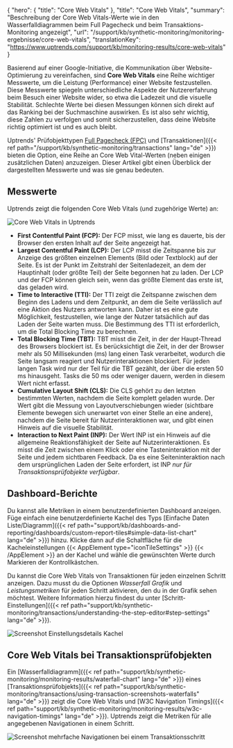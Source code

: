 {
  "hero": {
    "title": "Core Web Vitals"
  },
  "title": "Core Web Vitals",
  "summary": "Beschreibung der Core Web Vitals-Werte wie in den Wasserfalldiagrammen beim Full Pagecheck und beim Transaktions-Monitoring angezeigt",
  "url": "/support/kb/synthetic-monitoring/monitoring-ergebnisse/core-web-vitals",
  "translationKey": "https://www.uptrends.com/support/kb/monitoring-results/core-web-vitals"
}


Basierend auf einer Google-Initiative, die Kommunikation über Website-Optimierung zu vereinfachen, sind **Core Web Vitals** eine Reihe wichtiger Messwerte, um die Leistung (Performance) einer Website festzustellen. Diese Messwerte spiegeln unterschiedliche Aspekte der Nutzererfahrung beim Besuch einer Website wider, so etwa die Ladezeit und die visuelle Stabilität. Schlechte Werte bei diesen Messungen können sich direkt auf das Ranking bei der Suchmaschine auswirken. Es ist also sehr wichtig, diese Zahlen zu verfolgen und somit sicherzustellen, dass deine Website richtig optimiert ist und es auch bleibt. 

Uptrends' Prüfobjekttypen [Full Pagecheck (FPC)](/support/kb/synthetic-monitoring/browser-monitoring) und [Transaktionen]({{< ref path="/support/kb/synthetic-monitoring/transactions" lang="de" >}}) bieten die Option, eine Reihe an Core Web Vital-Werten (neben einigen zusätzlichen Daten) anzuzeigen. Dieser Artikel gibt einen Überblick der dargestellten Messwerte und was sie genau bedeuten. 

## Messwerte

Uptrends zeigt die folgenden Core Web Vitals (und zugehörige Werte) an:

![Core Web Vitals in Uptrends](/img/content/scr-inp-in-cwv.min.png)

- **First Contentful Paint (FCP):** Der FCP misst, wie lang es dauerte, bis der Browser den ersten Inhalt auf der Seite angezeigt hat.
- **Largest Contentful Paint (LCP):** Der LCP misst die Zeitspanne bis zur Anzeige des größten einzelnen Elements (Bild oder Textblock) auf der Seite. Es ist der Punkt im Zeitstrahl der Seitenladezeit, an dem der Hauptinhalt (oder größte Teil) der Seite begonnen hat zu laden. Der LCP und der FCP können gleich sein, wenn das größte Element das erste ist, das geladen wird.
- **Time to Interactive (TTI):** Der TTI zeigt die Zeitspanne zwischen dem Beginn des Ladens und dem Zeitpunkt, an dem die Seite verlässlich auf eine Aktion des Nutzers antworten kann. Daher ist es eine gute Möglichkeit, festzustellen, wie lange der Nutzer tatsächlich auf das Laden der Seite warten muss. Die Bestimmung des TTI ist erforderlich, um die Total Blocking Time zu berechnen. 
- **Total Blocking Time (TBT):** TBT misst die Zeit, in der der Haupt-Thread des Browsers blockiert ist. Es berücksichtigt die Zeit, in der der Browser mehr als 50 Millisekunden (ms) lang einen Task verarbeitet, wodurch die Seite langsam reagiert und Nutzerinteraktionen blockiert. Für jeden langen Task wird nur der Teil für die TBT gezählt, der über die ersten 50 ms hinausgeht. Tasks die 50 ms oder weniger dauern, werden in diesem Wert nicht erfasst.
- **Cumulative Layout Shift (CLS):** Die CLS gehört zu den letzten bestimmten Werten, nachdem die Seite komplett geladen wurde. Der Wert gibt die Messung von Layoutverschiebungen wieder (sichtbare Elemente bewegen sich unerwartet von einer Stelle an eine andere), nachdem die Seite bereit für Nutzerinteraktionen war, und gibt einen Hinweis auf die visuelle Stabilität.  
- **Interaction to Next Paint (INP):** Der Wert INP ist ein Hinweis auf die allgemeine Reaktionsfähigkeit der Seite auf Nutzerinteraktionen. Es misst die Zeit zwischen einem Klick oder eine Tasteninteraktion mit der Seite und jedem sichtbaren Feedback. Da es eine Seiteninteraktion nach dem ursprünglichen Laden der Seite erfordert, ist INP *nur für Transaktionsprüfobjekte verfügbar*.

## Dashboard-Berichte

Du kannst alle Metriken in einem benutzerdefinierten Dashboard anzeigen. Füge einfach eine benutzerdefinierte Kachel des Typs [Einfache Daten Liste/Diagramm]({{< ref path="support/kb/dashboards-and-reporting/dashboards/custom-report-tiles#simple-data-list-chart" lang="de" >}}) hinzu. Klicke dann auf die Schaltfläche für die Kacheleinstellungen {{< AppElement type="iconTileSettings" >}} {{< /AppElement >}} an der Kachel und wähle die gewünschten Werte durch Markieren der Kontrollkästchen. 

Du kannst die Core Web Vitals von Transaktionen für jeden einzelnen Schritt anzeigen. Dazu musst du die Optionen *Wasserfall Grafik* und *Leistungsmetriken* für jeden Schritt aktivieren, den du in der Grafik sehen möchtest. Weitere Information hierzu findest du unter [Schritt-Einstellungen]({{< ref path="support/kb/synthetic-monitoring/transactions/understanding-the-step-editor#step-settings" lang="de" >}}). 

![Screenshot Einstellungsdetails Kachel](/img/content/scr_simple-data-metrics.min.png)

## Core Web Vitals bei Transaktionsprüfobjekten

Ein [Wasserfalldiagramm]({{< ref path="support/kb/synthetic-monitoring/monitoring-results/waterfall-chart" lang="de" >}}) eines [Transaktionsprüfobjekts]({{< ref path="support/kb/synthetic-monitoring/transactions/using-transaction-screenshots-waterfalls" lang="de" >}}) zeigt die Core Web Vitals und [W3C Navigation Timings]({{< ref path="support/kb/synthetic-monitoring/monitoring-results/w3c-navigation-timings" lang="de" >}}). Uptrends zeigt die Metriken für alle angegebenen Navigationen in einem Schritt. 

![Screenshot mehrfache Navigationen bei einem Transaktionsschritt](/img/content/scr-cl-transaction-waterfall.min.png)